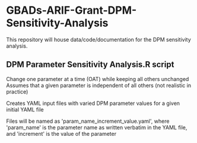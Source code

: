 # GBADs-ARIF-Grant-DPM-Sensitivity-Analysis

This repository will house data/code/documentation for the DPM sensitivity analysis.

## DPM Parameter Sensitivity Analysis.R script

Change one parameter at a time (OAT) while keeping all others unchanged
Assumes that a given parameter is independent of all others (not realistic in practice)

Creates YAML input files with varied DPM parameter values for a given initial YAML file

Files will be named as 'param_name_increment_value.yaml', where 'param_name' is the parameter name as written verbatim in the YAML file, and 'increment' is the value of the parameter

